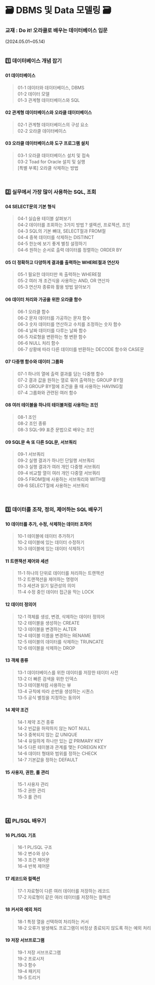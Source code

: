 # 🗃 DBMS 및 Data 모델링 🗃
### 교재 : Do it! 오라클로 배우는 데이터베이스 입문
(2024.05.01~05.14)
<br>
<br>

### 1️⃣ 데이터베이스 개념 잡기

#### 01 데이터베이스<br>
> 01-1 데이터와 데이터베이스, DBMS<br>
> 01-2 데이터 모델<br>
> 01-3 관계형 데이터베이스와 SQL<br>

#### 02 관계형 데이터베이스와 오라클 데이터베이스<br>
> 02-1 관계형 데이터베이스의 구성 요소<br>
> 02-2 오라클 데이터베이스<br>

#### 03 오라클 데이터베이스와 도구 프로그램 설치<br>
> 03-1 오라클 데이터베이스 설치 및 접속<br>
> 03-2 Toad for Oracle 설치 및 실행<br>
> [특별 부록] 오라클 삭제하는 방법<br>
<br>

### 2️⃣ 실무에서 가장 많이 사용하는 SQL, 조회

#### 04 SELECT문의 기본 형식<br>
> 04-1 실습용 테이블 살펴보기<br>
> 04-2 데이터를 조회하는 3가지 방법 ? 셀렉션, 프로젝션, 조인<br>
> 04-3 SQL의 기본 뼈대, SELECT절과 FROM절<br>
> 04-4 중복 데이터를 삭제하는 DISTINCT<br>
> 04-5 한눈에 보기 좋게 별칭 설정하기<br>
> 04-6 원하는 순서로 출력 데이터를 정렬하는 ORDER BY<br>

#### 05 더 정확하고 다양하게 결과를 출력하는 WHERE절과 연산자<br>
> 05-1 필요한 데이터만 쏙 출력하는 WHERE절<br>
> 05-2 여러 개 조건식을 사용하는 AND, OR 연산자<br>
> 05-3 연산자 종류와 활용 방법 알아보기<br>

#### 06 데이터 처리와 가공을 위한 오라클 함수<br>
> 06-1 오라클 함수<br>
> 06-2 문자 데이터를 가공하는 문자 함수<br>
> 06-3 숫자 데이터를 연산하고 수치를 조정하는 숫자 함수<br>
> 06-4 날짜 데이터를 다루는 날짜 함수<br>
> 06-5 자료형을 변환하는 형 변환 함수<br>
> 06-6 NULL 처리 함수<br>
> 06-7 상황에 따라 다른 데이터를 반환하는 DECODE 함수와 CASE문<br>

#### 07 다중행 함수와 데이터 그룹화<br>
> 07-1 하나의 열에 출력 결과를 담는 다중행 함수<br>
> 07-2 결과 값을 원하는 열로 묶어 출력하는 GROUP BY절<br>
> 07-3 GROUP BY절에 조건을 줄 때 사용하는 HAVING절<br>
> 07-4 그룹화와 관련된 여러 함수<br>

#### 08 여러 테이블을 하나의 테이블처럼 사용하는 조인<br>
> 08-1 조인<br>
> 08-2 조인 종류<br>
> 08-3 SQL-99 표준 문법으로 배우는 조인<br>

#### 09 SQL문 속 또 다른 SQL문, 서브쿼리<br>
> 09-1 서브쿼리<br>
> 09-2 실행 결과가 하나인 단일행 서브쿼리<br>
> 09-3 실행 결과가 여러 개인 다중행 서브쿼리<br>
> 09-4 비교할 열이 여러 개인 다중열 서브쿼리<br>
> 09-5 FROM절에 사용하는 서브쿼리와 WITH절<br>
> 09-6 SELECT절에 사용하는 서브쿼리<br>
<br>

### 3️⃣ 데이터를 조작, 정의, 제어하는 SQL 배우기

#### 10 데이터를 추가, 수정, 삭제하는 데이터 조작어<br>
> 10-1 테이블에 데이터 추가하기<br>
> 10-2 테이블에 있는 데이터 수정하기<br>
> 10-3 테이블에 있는 데이터 삭제하기<br>

#### 11 트랜잭션 제어와 세션<br>
> 11-1 하나의 단위로 데이터를 처리하는 트랜잭션<br>
> 11-2 트랜잭션을 제어하는 명령어<br>
> 11-3 세션과 읽기 일관성의 의미<br>
> 11-4 수정 중인 데이터 접근을 막는 LOCK<br>

#### 12 데이터 정의어<br>
> 12-1 객체를 생성, 변경, 삭제하는 데이터 정의어<br>
> 12-2 테이블을 생성하는 CREATE<br>
> 12-3 테이블을 변경하는 ALTER<br>
> 12-4 테이블 이름을 변경하는 RENAME<br>
> 12-5 테이블의 데이터를 삭제하는 TRUNCATE<br>
> 12-6 테이블을 삭제하는 DROP<br>

#### 13 객체 종류<br>
> 13-1 데이터베이스를 위한 데이터를 저장한 테이터 사전<br>
> 13-2 더 빠른 검색을 위한 인덱스<br>
> 13-3 테이블처럼 사용하는 뷰<br>
> 13-4 규칙에 따라 순번을 생성하는 시퀀스<br>
> 13-5 공식 별칭을 지정하는 동의어<br>

#### 14 제약 조건<br>
> 14-1 제약 조건 종류<br>
> 14-2 빈값을 허락하지 않는 NOT NULL<br>
> 14-3 중복되지 않는 값 UNIQUE<br>
> 14-4 유일하게 하나만 있는 값 PRIMARY KEY<br>
> 14-5 다른 테이블과 관계를 맺는 FOREIGN KEY<br>
> 14-6 데이터 형태와 범위를 정하는 CHECK<br>
> 14-7 기본값을 정하는 DEFAULT<br>

#### 15 사용자, 권한, 롤 관리<br>
> 15-1 사용자 관리<br>
> 15-2 권한 관리<br>
> 15-3 롤 관리<br>
<br>

### 4️⃣ PL/SQL 배우기

#### 16 PL/SQL 기초<br>
> 16-1 PL/SQL 구조<br>
> 16-2 변수와 상수<br>
> 16-3 조건 제어문<br>
> 16-4 반복 제어문<br>

#### 17 레코드와 컬렉션<br>
> 17-1 자료형이 다른 여러 데이터를 저장하는 레코드<br>
> 17-2 자료형이 같은 여러 데이터를 저장하는 컬렉션<br>

#### 18 커서와 예외 처리<br>
> 18-1 특정 열을 선택하여 처리하는 커서<br>
> 18-2 오류가 발생해도 프로그램이 비정상 종료되지 않도록 하는 예외 처리<br>

#### 19 저장 서브프로그램<br>
> 19-1 저장 서브프로그램<br>
> 19-2 프로시저<br>
> 19-3 함수<br>
> 19-4 패키지<br>
> 19-5 트리거<br>
